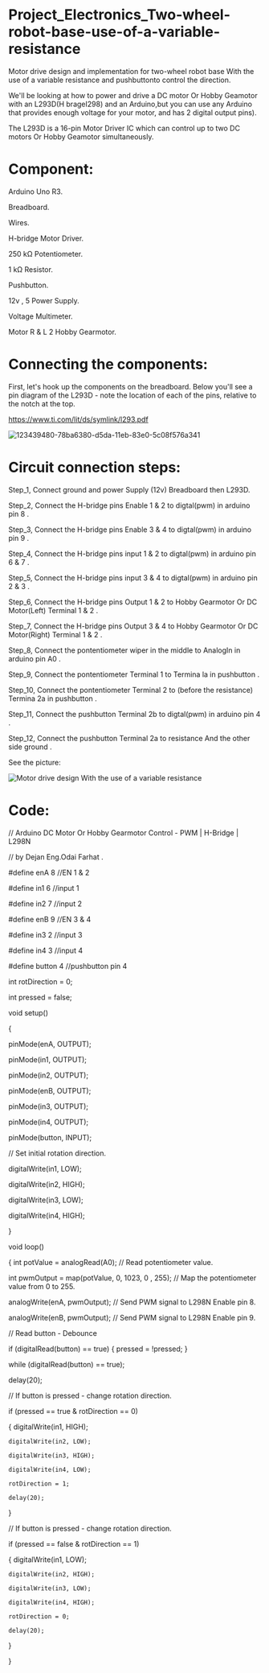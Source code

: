 # Project_Electronics_Two-wheel-robot-base-use-of-a-variable-resistance

Motor drive design and implementation for two-wheel robot base With the use of a variable resistance and pushbuttonto control the direction.

We'll be looking at how to power and drive a DC motor Or Hobby Geamotor with an L293D(H brageI298) and an Arduino,but you can use any Arduino that provides enough voltage for your motor, and has 2 digital output pins).

The L293D is a 16-pin Motor Driver IC which can control up to two DC motors Or Hobby Geamotor simultaneously.

# Component:
 Arduino Uno R3.
 
 Breadboard.
 
 Wires.
 
 H-bridge Motor Driver.
 
 250 kΩ Potentiometer.
 
 1 kΩ Resistor.
 
 Pushbutton.
 
 12v , 5 Power Supply.
 
 Voltage Multimeter.
 
 Motor R & L 2	Hobby Gearmotor.
 
 #  Connecting the components:
 
 First, let's hook up the components on the breadboard. Below you'll see a pin diagram of the L293D - note the location of each of the pins, relative to the notch at the top.
 
 https://www.ti.com/lit/ds/symlink/l293.pdf
 
 ![123439480-78ba6380-d5da-11eb-83e0-5c08f576a341](https://user-images.githubusercontent.com/56201060/123637340-924feb00-d826-11eb-852c-100334ccaf59.png)


#  Circuit connection steps:

Step_1, Connect ground and power Supply (12v) Breadboard then L293D.

Step_2, Connect the H-bridge pins Enable 1 & 2 to digtal(pwm) in arduino pin 8 .

Step_3, Connect the H-bridge pins Enable 3 & 4 to digtal(pwm) in arduino pin 9 .

Step_4, Connect the H-bridge pins input 1 & 2 to digtal(pwm) in arduino pin 6 & 7 .

Step_5, Connect the H-bridge pins input 3 & 4 to digtal(pwm) in arduino pin 2 & 3 .

Step_6, Connect the H-bridge pins Output 1 & 2 to Hobby Gearmotor Or DC Motor(Left) Terminal 1 & 2 .

Step_7, Connect the H-bridge pins Output 3 & 4 to Hobby Gearmotor Or DC Motor(Right) Terminal 1 & 2 .

Step_8, Connect the pontentiometer wiper in the middle to AnalogIn in arduino pin A0 .

Step_9, Connect the pontentiometer Terminal 1 to  Termina la in pushbutton .

Step_10, Connect the pontentiometer Terminal 2 to  (before the resistance) Termina 2a in pushbutton .

Step_11, Connect the pushbutton Terminal 2b to  digtal(pwm) in arduino pin 4 .

Step_12, Connect the pushbutton Terminal 2a to  resistance And the other side ground .

See the picture:

![Motor drive design With the use of a variable resistance](https://user-images.githubusercontent.com/56201060/123640484-e3151300-d829-11eb-858d-683b6be6bdda.png)


#  Code:

// Arduino DC Motor Or Hobby Gearmotor Control - PWM | H-Bridge | L298N

 //   by Dejan Eng.Odai Farhat .

#define enA 8     //EN 1 & 2 

#define in1 6     //input 1

#define in2 7     //input 2

#define enB 9     //EN 3 & 4 

#define in3 2     //input 3

#define in4 3     //input 4

#define button 4  //pushbutton  pin 4

int rotDirection = 0;

int pressed = false;

void setup() 

{

  pinMode(enA, OUTPUT);
  
  pinMode(in1, OUTPUT);
  
  pinMode(in2, OUTPUT);
  
  pinMode(enB, OUTPUT);
  
  pinMode(in3, OUTPUT);
  
  pinMode(in4, OUTPUT);
  
  pinMode(button, INPUT);
  
  // Set initial rotation direction.
  
  digitalWrite(in1, LOW);
  
  digitalWrite(in2, HIGH);
  
  digitalWrite(in3, LOW);
  
  digitalWrite(in4, HIGH);
  
}

void loop()

{
  int potValue = analogRead(A0); // Read potentiometer value.
  
  int pwmOutput = map(potValue, 0, 1023, 0 , 255); // Map the potentiometer value from 0 to 255.
  
  analogWrite(enA, pwmOutput);  // Send PWM signal to L298N Enable pin 8.
  
  analogWrite(enB, pwmOutput);  // Send PWM signal to L298N Enable pin 9.
  
  // Read button - Debounce
  
  if (digitalRead(button) == true) {
    pressed = !pressed;
  }
  
  while (digitalRead(button) == true);
  
  delay(20);
  
  // If button is pressed - change rotation direction.
  
  if (pressed == true  & rotDirection == 0)
  
  {
    digitalWrite(in1, HIGH);
    
    digitalWrite(in2, LOW);
    
    digitalWrite(in3, HIGH);
    
    digitalWrite(in4, LOW);
    
    rotDirection = 1;
    
    delay(20);
    
  }
  
   // If button is pressed - change rotation direction.
  
  if (pressed == false & rotDirection == 1)
  
  {
    digitalWrite(in1, LOW);
    
    digitalWrite(in2, HIGH);
    
    digitalWrite(in3, LOW);
    
    digitalWrite(in4, HIGH);
    
    rotDirection = 0;
    
    delay(20);
    
  }
  
}
